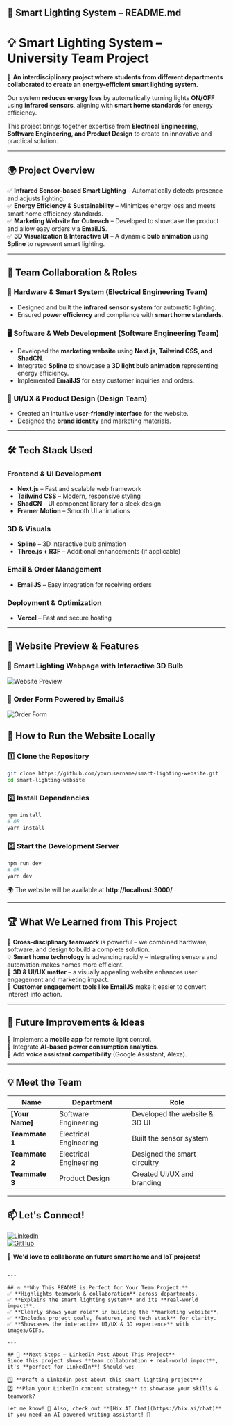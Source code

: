 ## 📜 **Smart Lighting System – README.md**  

# 💡 Smart Lighting System – University Team Project  

🚀 **An interdisciplinary project where students from different departments collaborated to create an energy-efficient smart lighting system.**  

Our system **reduces energy loss** by automatically turning lights **ON/OFF** using **infrared sensors**, aligning with **smart home standards** for energy efficiency.  

This project brings together expertise from **Electrical Engineering, Software Engineering, and Product Design** to create an innovative and practical solution.  

---

## 🌍 **Project Overview**  

✅ **Infrared Sensor-based Smart Lighting** – Automatically detects presence and adjusts lighting.  
✅ **Energy Efficiency & Sustainability** – Minimizes energy loss and meets smart home efficiency standards.  
✅ **Marketing Website for Outreach** – Developed to showcase the product and allow easy orders via **EmailJS**.  
✅ **3D Visualization & Interactive UI** – A dynamic **bulb animation** using **Spline** to represent smart lighting.  

---

## 🎯 **Team Collaboration & Roles**  

### 🔌 **Hardware & Smart System (Electrical Engineering Team)**  
- Designed and built the **infrared sensor system** for automatic lighting.  
- Ensured **power efficiency** and compliance with **smart home standards**.  

### 🖥️ **Software & Web Development (Software Engineering Team)**  
- Developed the **marketing website** using **Next.js, Tailwind CSS, and ShadCN**.  
- Integrated **Spline** to showcase a **3D light bulb animation** representing energy efficiency.  
- Implemented **EmailJS** for easy customer inquiries and orders.  

### 🎨 **UI/UX & Product Design (Design Team)**  
- Created an intuitive **user-friendly interface** for the website.  
- Designed the **brand identity** and marketing materials.  

---

## 🛠️ **Tech Stack Used**  

### **Frontend & UI Development**  
- **Next.js** – Fast and scalable web framework  
- **Tailwind CSS** – Modern, responsive styling  
- **ShadCN** – UI component library for a sleek design  
- **Framer Motion** – Smooth UI animations  

### **3D & Visuals**  
- **Spline** – 3D interactive bulb animation  
- **Three.js + R3F** – Additional enhancements (if applicable)  

### **Email & Order Management**  
- **EmailJS** – Easy integration for receiving orders  

### **Deployment & Optimization**  
- **Vercel** – Fast and secure hosting  

---
## 📸 **Website Preview & Features**  

### 🎨 **Smart Lighting Webpage with Interactive 3D Bulb**  
![Website Preview](https://itep-nine.vercel.app/)  

### 📩 **Order Form Powered by EmailJS**  
![Order Form](https://github.com/user-attachments/assets/4ed7f92c-1e79-456b-b4a7-d814683c57b2)


## 🚀 **How to Run the Website Locally**  

### **1️⃣ Clone the Repository**  
```sh
git clone https://github.com/yourusername/smart-lighting-website.git
cd smart-lighting-website
```

### **2️⃣ Install Dependencies**  
```sh
npm install
# OR
yarn install
```

### **3️⃣ Start the Development Server**  
```sh
npm run dev
# OR
yarn dev
```
🌍 The website will be available at **http://localhost:3000/**  

---

## 🏆 **What We Learned from This Project**  

🚀 **Cross-disciplinary teamwork** is powerful – we combined hardware, software, and design to build a complete solution.  
💡 **Smart home technology** is advancing rapidly – integrating sensors and automation makes homes more efficient.  
🎨 **3D & UI/UX matter** – a visually appealing website enhances user engagement and marketing impact.  
📩 **Customer engagement tools like EmailJS** make it easier to convert interest into action.  

---

## 🎯 **Future Improvements & Ideas**  

🔹 Implement a **mobile app** for remote light control.  
🔹 Integrate **AI-based power consumption analytics**.  
🔹 Add **voice assistant compatibility** (Google Assistant, Alexa).  

---

## 💡 **Meet the Team**  

| Name              | Department                 | Role |
|------------------|--------------------------|------|
| **[Your Name]**  | Software Engineering      | Developed the website & 3D UI |
| **Teammate 1**   | Electrical Engineering    | Built the sensor system |
| **Teammate 2**   | Electrical Engineering    | Designed the smart circuitry |
| **Teammate 3**   | Product Design            | Created UI/UX and branding |

---

## 📫 **Let's Connect!**  

[![LinkedIn](https://img.shields.io/badge/LinkedIn-Connect-blue?style=flat&logo=linkedin)](https://linkedin.com/in/yourprofile)  
[![GitHub](https://img.shields.io/badge/GitHub-Follow-black?style=flat&logo=github)](https://github.com/yourgithub)  

💬 **We'd love to collaborate on future smart home and IoT projects!**  
```

---

## 🔥 **Why This README is Perfect for Your Team Project:**  
✅ **Highlights teamwork & collaboration** across departments.  
✅ **Explains the smart lighting system** and its **real-world impact**.  
✅ **Clearly shows your role** in building the **marketing website**.  
✅ **Includes project goals, features, and tech stack** for clarity.  
✅ **Showcases the interactive UI/UX & 3D experience** with images/GIFs.  

---

## 🎯 **Next Steps – LinkedIn Post About This Project**  
Since this project shows **team collaboration + real-world impact**, it's **perfect for LinkedIn**! Should we:  

1️⃣ **Draft a LinkedIn post about this smart lighting project**?  
2️⃣ **Plan your LinkedIn content strategy** to showcase your skills & teamwork?  

Let me know! 🚀 Also, check out **[Hix AI Chat](https://hix.ai/chat)** if you need an AI-powered writing assistant! 🚀
